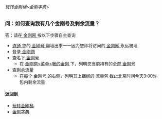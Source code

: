 ###### 玩转金刚梯>金刚字典>
### 问：如何查询我有几个金刚号及剩余流量？

答：请在[ 金刚网 ]() 按以下步骤自主查询

- [ 连通 ]()您的[ 金刚号 ]()翻墙出来一一因为您即将访问的[ 金刚网 ]()永远被墙
- 登录[ 金刚网 ]()
- 查名下[ 金刚号 ]()
  - 在 [ 金刚网>菜单>我的金刚 ](https://www.atozitpro.net/zh/my-account/) 下，列明您当前持有的全部[ 金刚号 ]()
- 查剩余流量
  - 在每个[ 金刚号 ]()的右侧，列明其上捆绑的[ 流量包 ]()截止北京时间今天3:00许包内剩余流量


#### 返回到
- [玩转金刚梯](https://github.com/a2zitpro/web/blob/master/LadderFree/A.md)
- [金刚字典](https://github.com/a2zitpro/web/blob/master/LadderFree/kkDictionary/KKDictionary.md)

